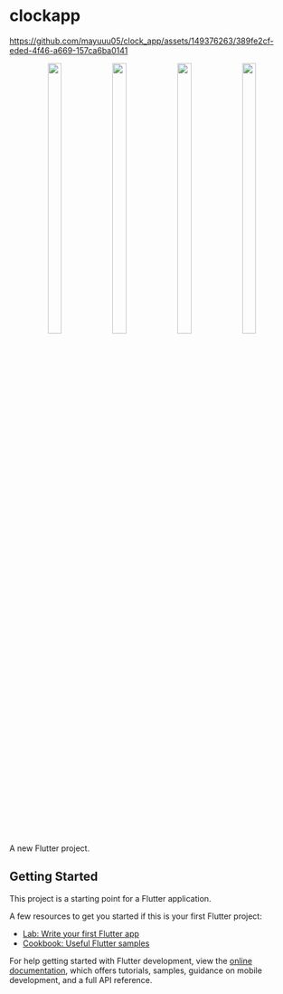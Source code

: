 # clockapp


https://github.com/mayuuu05/clock_app/assets/149376263/389fe2cf-eded-4f46-a669-157ca6ba0141

<p align="center">
  <img src = "https://github.com/mayuuu05/clock_app/assets/149376263/8b7acd46-e0ec-4847-bab0-d3838de837ae " width=22% height=35% >
  <img src = "https://github.com/mayuuu05/clock_app/assets/149376263/3271378d-38f8-4430-b2cb-223b7ba970a9" width=22% height=35% >
  <img src = " https://github.com/mayuuu05/clock_app/assets/149376263/47cf1e5e-d575-46ad-b52f-190cb17cef0e" width=22% height=35% >
   <img src = " https://github.com/mayuuu05/clock_app/assets/149376263/c0d656b8-4aeb-4b77-ac03-e5da38e9a37d" width=22% height=35% >
  </p>
A new Flutter project.

## Getting Started

This project is a starting point for a Flutter application.

A few resources to get you started if this is your first Flutter project:

- [Lab: Write your first Flutter app](https://docs.flutter.dev/get-started/codelab)
- [Cookbook: Useful Flutter samples](https://docs.flutter.dev/cookbook)

For help getting started with Flutter development, view the
[online documentation](https://docs.flutter.dev/), which offers tutorials,
samples, guidance on mobile development, and a full API reference.
